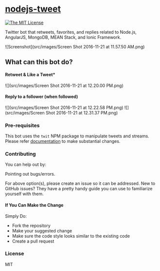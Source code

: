 # [nodejs-tweet](https://twitter.com/nodejstweets)

[![The MIT License](https://img.shields.io/badge/license-MIT-orange.svg?style=flat-square)](http://opensource.org/licenses/MIT)

Twitter bot that retweets, favorites, and replies related to Node.js, AngularJS, MongoDB, MEAN Stack, and Ionic Framework.

![Screenshot](src/images/Screen Shot 2016-11-21 at 11.57.50 AM.png)

## What can this bot do?

#### Retweet & Like a Tweet*

![](src/images/Screen Shot 2016-11-21 at 12.20.00 PM.png)

#### Reply to a follower (when followed)

![](src/images/Screen Shot 2016-11-21 at 12.22.58 PM.png)
![](src/images/Screen Shot 2016-11-21 at 12.31.37 PM.png)

### Pre-requisites
This bot uses the `twit` NPM package to manipulate tweets and streams. Please refer [documentation](https://github.com/ttezel/twit) to make substantial changes.

### Contributing
You can help out by:

Pointing out bugs/errors.

For above option(s), please create an issue so it can be addressed. New to GitHub issues? They have a pretty handy guide you can use to familiarize yourself with them.

#### If You Can Make the Change

Simply Do:

- Fork the repository
- Make your suggested change
- Make sure the code style looks similar to the existing code
- Create a pull request

### License
MIT